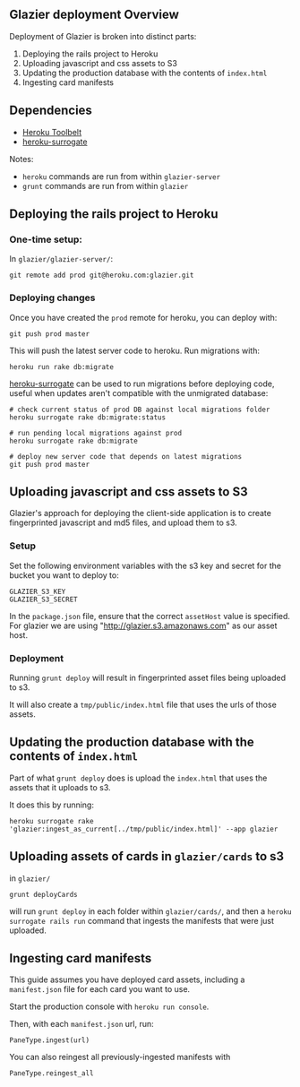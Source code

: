 ## Glazier deployment Overview

Deployment of Glazier is broken into distinct parts:

  1. Deploying the rails project to Heroku
  2. Uploading javascript and css assets to S3
  3. Updating the production database with the contents of `index.html`
  4. Ingesting card manifests


## Dependencies

 * [Heroku Toolbelt](https://toolbelt.heroku.com/)
 * [heroku-surrogate](https://github.com/tpope/heroku-surrogate)

Notes:

 * `heroku` commands are run from within `glazier-server`
 * `grunt` commands are run from within `glazier`

## Deploying the rails project to Heroku

### One-time setup:

In `glazier/glazier-server/`:

    git remote add prod git@heroku.com:glazier.git

### Deploying changes

Once you have created the `prod` remote for heroku, you can deploy with:

    git push prod master

This will push the latest server code to heroku.  Run migrations with:

    heroku run rake db:migrate

[heroku-surrogate](https://github.com/tpope/heroku-surrogate) can be used to run migrations before deploying code,
useful when updates aren't compatible with the unmigrated database:

    # check current status of prod DB against local migrations folder
    heroku surrogate rake db:migrate:status

    # run pending local migrations against prod
    heroku surrogate rake db:migrate

    # deploy new server code that depends on latest migrations
    git push prod master

## Uploading javascript and css assets to S3

Glazier's approach for deploying the client-side application is to create fingerprinted javascript and md5 files, and upload them to s3.

### Setup

Set the following environment variables with the s3 key and secret for the bucket you want to deploy to:

    GLAZIER_S3_KEY
    GLAZIER_S3_SECRET

In the `package.json` file, ensure that the correct `assetHost` value is specified.  For glazier we are using "http://glazier.s3.amazonaws.com" as our asset host.

### Deployment

Running `grunt deploy` will result in fingerprinted asset files being uploaded to s3.

It will also create a `tmp/public/index.html` file that uses the urls of those assets.

## Updating the production database with the contents of `index.html`

Part of what `grunt deploy` does is upload the `index.html` that uses the assets that it uploads to s3.

It does this by running:

    heroku surrogate rake 'glazier:ingest_as_current[../tmp/public/index.html]' --app glazier

## Uploading assets of cards in `glazier/cards` to s3

in `glazier/`

    grunt deployCards

will run `grunt deploy` in each folder within `glazier/cards/`, and then a `heroku surrogate rails run` command that ingests the manifests that were just uploaded.

## Ingesting card manifests

This guide assumes you have deployed card assets, including a `manifest.json` file for each card you want to use.

Start the production console with `heroku run console`.

Then, with each `manifest.json` url, run:

    PaneType.ingest(url)

You can also reingest all previously-ingested manifests with

    PaneType.reingest_all


